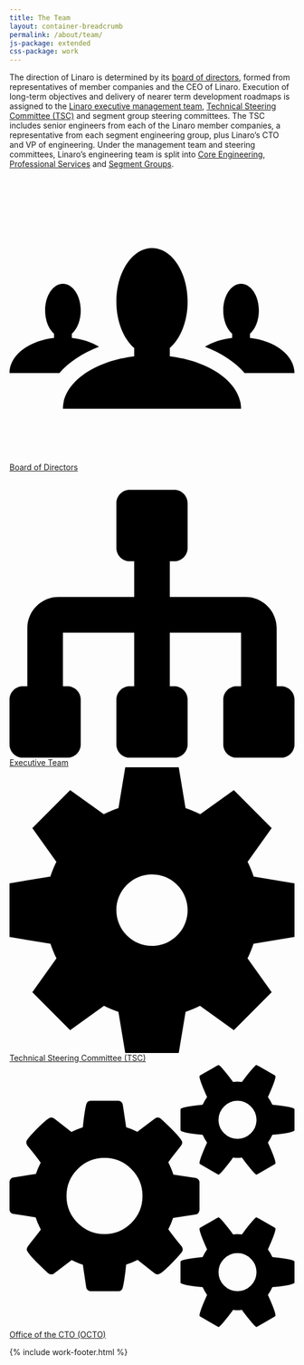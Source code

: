 ```yaml
---
title: The Team
layout: container-breadcrumb
permalink: /about/team/
js-package: extended
css-package: work
---
```

The direction of Linaro is determined by its [board of directors](/about/team/board/), formed from representatives of member companies and the CEO of Linaro. Execution of long-term objectives and delivery of nearer term development roadmaps is assigned to the [Linaro executive management team](/about/team/executive/), [Technical Steering Committee (TSC)](/about/team/technical-steering-committee/) and segment group steering committees. The TSC includes senior engineers from each of the Linaro member companies, a representative from each segment engineering group, plus Linaro’s CTO and VP of engineering. Under the management team and steering committees, Linaro’s engineering team is split into [Core Engineering](/engineering/core/), [Professional Services](/professional-services/) and [Segment Groups](/groups/).

<div class="col-xs-6 col-md-3 text-center work_icon_col">
    <a href="/about/team/board/">
        <div class="about-icon">
            <svg class="mk-svg-icon work" data-name="mk-moon-users-4" data-cacheid="icon-59a7f385bf107" xmlns="http://www.w3.org/2000/svg" viewBox="0 0 512 512"><path d="M288 321.922v-14.768c19.129-16.6 32-47.621 32-83.154 0-53.02-28.653-96-64-96-35.346 0-64 42.98-64 96 0 35.535 12.872 66.558 32.003 83.156v14.766c-73.031 8.895-128 47.634-128 94.078h319.997c0-46.444-54.969-85.184-128-94.078zm-127.16-17.116c-13.354-8.158-30.188-13.814-48.839-15.902v-7.341c9.562-8.301 16-23.799 16-41.563 0-26.51-14.327-48-32-48s-32 21.49-32 48c0 17.764 6.438 33.262 16 41.563v7.327c-45.402 5.079-80 31.397-80 63.109h89.713c17.021-19.613 41.61-35.942 71.126-47.193zm271.16-15.916v-7.327c9.563-8.301 16-23.799 16-41.563 0-26.51-14.327-48-32-48s-32 21.49-32 48c0 17.764 6.438 33.262 16 41.563v7.341c-18.65 2.088-35.485 7.744-48.84 15.902 29.516 11.251 54.104 27.58 71.127 47.193h89.713c0-31.712-34.597-58.03-80-63.109z"></path></svg>
        </div>
        Board of Directors
    </a>
</div>
<div class="col-xs-6 col-md-3 text-center work_icon_col">
    <a href="/about/team/executive/">
        <div class="about-icon">
            <svg class="mk-svg-icon work" data-name="mk-moon-tree-4" data-cacheid="icon-59a7f385bfc7b" xmlns="http://www.w3.org/2000/svg" viewBox="0 0 512 512"><path d="M488 384h-8v-104c0-30.878-25.121-56-56-56h-136v-64h8c13.2 0 24-10.8 24-24v-80c0-13.2-10.8-24-24-24h-80c-13.2 0-24 10.8-24 24v80c0 13.2 10.8 24 24 24h8v64h-136c-30.878 0-56 25.122-56 56v104h-8c-13.2 0-24 10.8-24 24v80c0 13.2 10.8 24 24 24h80c13.2 0 24-10.8 24-24v-80c0-13.2-10.8-24-24-24h-8v-96h128v96h-8c-13.2 0-24 10.8-24 24v80c0 13.2 10.8 24 24 24h80c13.2 0 24-10.8 24-24v-80c0-13.2-10.8-24-24-24h-8v-96h128v96h-8c-13.2 0-24 10.8-24 24v80c0 13.2 10.8 24 24 24h80c13.2 0 24-10.8 24-24v-80c0-13.2-10.8-24-24-24z"></path></svg>
        </div>
        Executive Team
    </a>
</div>
<div class="col-xs-6 col-md-3 text-center work_icon_col">
    <a href="/about/team/technical-steering-committee/">
        <div class="about-icon">
            <svg class="mk-svg-icon work" data-name="mk-moon-cog-2" data-cacheid="icon-59a7f385c07b5" xmlns="http://www.w3.org/2000/svg" viewBox="0 0 512 512"><path d="M512 304.047v-96.094l-73.387-12.231c-2.979-9.066-6.611-17.834-10.847-26.25l43.227-60.517-67.948-67.949-60.413 43.152c-8.455-4.277-17.269-7.944-26.384-10.951l-12.201-73.207h-96.094l-12.201 73.208c-9.115 3.007-17.929 6.674-26.383 10.951l-60.414-43.152-67.949 67.949 43.227 60.518c-4.235 8.415-7.867 17.183-10.846 26.249l-73.387 12.23v96.094l73.559 12.26c2.98 8.984 6.605 17.674 10.821 26.015l-43.374 60.724 67.949 67.948 60.827-43.447c8.301 4.175 16.945 7.764 25.882 10.717l12.289 73.736h96.094l12.289-73.737c8.937-2.953 17.581-6.542 25.883-10.716l60.826 43.446 67.948-67.948-43.372-60.723c4.216-8.341 7.839-17.031 10.82-26.016l73.559-12.259zm-256 15.953c-35.346 0-64-28.653-64-64 0-35.346 28.654-64 64-64 35.347 0 64 28.654 64 64 0 35.347-28.653 64-64 64z"></path></svg>
        </div>
        Technical Steering Committee (TSC)
    </a>
</div>
<div class="col-xs-6 col-md-3 text-center work_icon_col">
    <a href="/about/team/office-of-the-cto/">
        <div class="about-icon">
            <svg class="mk-svg-icon work" data-name="mk-icon-cogs" data-cacheid="icon-59a7f385c1096" xmlns="http://www.w3.org/2000/svg" viewBox="0 0 1920 1792"><path d="M896 896q0-106-75-181t-181-75-181 75-75 181 75 181 181 75 181-75 75-181zm768 512q0-52-38-90t-90-38-90 38-38 90q0 53 37.5 90.5t90.5 37.5 90.5-37.5 37.5-90.5zm0-1024q0-52-38-90t-90-38-90 38-38 90q0 53 37.5 90.5t90.5 37.5 90.5-37.5 37.5-90.5zm-384 421v185q0 10-7 19.5t-16 10.5l-155 24q-11 35-32 76 34 48 90 115 7 10 7 20 0 12-7 19-23 30-82.5 89.5t-78.5 59.5q-11 0-21-7l-115-90q-37 19-77 31-11 108-23 155-7 24-30 24h-186q-11 0-20-7.5t-10-17.5l-23-153q-34-10-75-31l-118 89q-7 7-20 7-11 0-21-8-144-133-144-160 0-9 7-19 10-14 41-53t47-61q-23-44-35-82l-152-24q-10-1-17-9.5t-7-19.5v-185q0-10 7-19.5t16-10.5l155-24q11-35 32-76-34-48-90-115-7-11-7-20 0-12 7-20 22-30 82-89t79-59q11 0 21 7l115 90q34-18 77-32 11-108 23-154 7-24 30-24h186q11 0 20 7.5t10 17.5l23 153q34 10 75 31l118-89q8-7 20-7 11 0 21 8 144 133 144 160 0 9-7 19-12 16-42 54t-45 60q23 48 34 82l152 23q10 2 17 10.5t7 19.5zm640 533v140q0 16-149 31-12 27-30 52 51 113 51 138 0 4-4 7-122 71-124 71-8 0-46-47t-52-68q-20 2-30 2t-30-2q-14 21-52 68t-46 47q-2 0-124-71-4-3-4-7 0-25 51-138-18-25-30-52-149-15-149-31v-140q0-16 149-31 13-29 30-52-51-113-51-138 0-4 4-7 4-2 35-20t59-34 30-16q8 0 46 46.5t52 67.5q20-2 30-2t30 2q51-71 92-112l6-2q4 0 124 70 4 3 4 7 0 25-51 138 17 23 30 52 149 15 149 31zm0-1024v140q0 16-149 31-12 27-30 52 51 113 51 138 0 4-4 7-122 71-124 71-8 0-46-47t-52-68q-20 2-30 2t-30-2q-14 21-52 68t-46 47q-2 0-124-71-4-3-4-7 0-25 51-138-18-25-30-52-149-15-149-31v-140q0-16 149-31 13-29 30-52-51-113-51-138 0-4 4-7 4-2 35-20t59-34 30-16q8 0 46 46.5t52 67.5q20-2 30-2t30 2q51-71 92-112l6-2q4 0 124 70 4 3 4 7 0 25-51 138 17 23 30 52 149 15 149 31z"></path></svg>
        </div>
        Office of the CTO (OCTO)
    </a>
</div>

{% include work-footer.html %}
